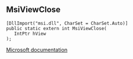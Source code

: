 ## MsiViewClose

```
[DllImport("msi.dll", CharSet = CharSet.Auto)]
public static extern int MsiViewClose(
   IntPtr hView
);
```

[Microsoft documentation](TODO)
